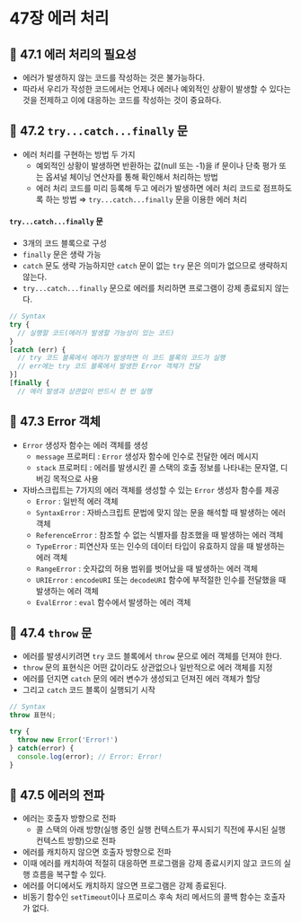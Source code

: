 # 47장 에러 처리

## 📂 47.1 에러 처리의 필요성
- 에러가 발생하지 않는 코드를 작성하는 것은 불가능하다.
- 따라서 우리가 작성한 코드에서는 언제나 에러나 예외적인 상황이 발생할 수 있다는 것을 전제하고 이에 대응하는 코드를 작성하는 것이 중요하다.

## 📂 47.2 `try...catch...finally` 문
- 에러 처리를 구현하는 방법 두 가지
  - 예외적인 상황이 발생하면 반환하는 값(null 또는 -1)을 if 문이나 단축 평가 또는 옵셔널 체이닝 연산자를 통해 확인해서 처리하는 방법
  - 에러 처리 코드를 미리 등록해 두고 에러가 발생하면 에러 처리 코드로 점프하도록 하는 방법
  ⇒ `try...catch...finally` 문을 이용한 에러 처리

#### `try...catch...finally` 문
- 3개의 코드 블록으로 구성
- `finally` 문은 생략 가능
- `catch` 문도 생략 가능하지만 `catch` 문이 없는 `try` 문은 의미가 없으므로 생략하지 않는다.
- `try...catch...finally` 문으로 에러를 처리하면 프로그램이 강제 종료되지 않는다.

```javascript
// Syntax
try {
  // 실행할 코드(에러가 발생할 가능성이 있는 코드)
}
[catch (err) {
  // try 코드 블록에서 에러가 발생하면 이 코드 블록의 코드가 실행
  // err에는 try 코드 블록에서 발생한 Error 객체가 전달
}]
[finally {
  // 에러 발생과 상관없이 반드시 한 번 실행
```

## 📂 47.3 Error 객체
- `Error` 생성자 함수는 에러 객체를 생성
  - `message` 프로퍼티 : `Error` 생성자 함수에 인수로 전달한 에러 메시지
  - `stack` 프로퍼티 : 에러를 발생시킨 콜 스택의 호출 정보를 나타내는 문자열, 디버깅 목적으로 사용
- 자바스크립트는 7가지의 에러 객체를 생성할 수 있는 `Error` 생성자 함수를 제공
  - `Error` : 일반적 에러 객체
  - `SyntaxError` : 자바스크립트 문법에 맞지 않는 문을 해석할 때 발생하는 에러 객체
  - `ReferenceError` : 참조할 수 없는 식별자를 참조했을 때 발생하는 에러 객체
  - `TypeError` : 피연산자 또는 인수의 데이터 타입이 유효하지 않을 때 발생하는 에러 객체
  - `RangeError` : 숫자값의 허용 범위를 벗어났을 때 발생하는 에러 객체
  - `URIError` : `encodeURI` 또는 `decodeURI` 함수에 부적절한 인수를 전달했을 때 발생하는 에러 객체
  - `EvalError` : `eval` 함수에서 발생하는 에러 객체

## 📂 47.4 `throw` 문
- 에러를 발생시키려면 `try` 코드 블록에서 `throw` 문으로 에러 객체를 던져야 한다.
- `throw` 문의 표현식은 어떤 값이라도 상관없으나 일반적으로 에러 객체를 지정
- 에러를 던지면 `catch` 문의 에러 변수가 생성되고 던져진 에러 객체가 할당
- 그리고 `catch` 코드 블록이 실행되기 시작

```javascript
// Syntax
throw 표현식;
```

```javascript
try {
  throw new Error('Error!')
} catch(error) {
  console.log(error); // Error: Error!
}
```

## 📂 47.5 에러의 전파
- 에러는 호출자 방향으로 전파
  - 콜 스택의 아래 방향(실행 중인 실행 컨텍스트가 푸시되기 직전에 푸시된 실행 컨텍스트 방향)으로 전파
- 에러를 캐치하지 않으면 호출자 방향으로 전파
- 이때 에러를 캐치하여 적절히 대응하면 프로그램을 강제 종료시키지 않고 코드의 실행 흐름을 복구할 수 있다.
- 에러를 어디에서도 캐치하지 않으면 프로그램은 강제 종료된다.
- 비동기 함수인 `setTimeout`이나 프로미스 후속 처리 메서드의 콜백 함수는 호출자가 없다.

